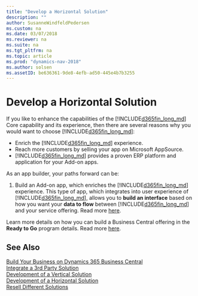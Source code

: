 ```yaml
---
title: "Develop a Horizontal Solution"
description: ""
author: SusanneWindfeldPedersen
ms.custom: na
ms.date: 03/07/2018
ms.reviewer: na
ms.suite: na
ms.tgt_pltfrm: na
ms.topic: article
ms.prod: "dynamics-nav-2018"
ms.author: solsen
ms.assetID: be636361-9de8-4efb-ad50-445e4b7b3255
---
```


# Develop a Horizontal Solution
If you like to enhance the capabilities of the [!INCLUDE[d365fin_long_md](../includes/d365fin_long_md.md)] Core capability and its experience, then there are several reasons why you would want to choose [!INCLUDE[d365fin_long_md](../includes/d365fin_long_md.md)]: 

- Enrich the [!INCLUDE[d365fin_long_md](../includes/d365fin_long_md.md)]  experience.
- Reach more customers by selling your app on Microsoft AppSource.
- [!INCLUDE[d365fin_long_md](../includes/d365fin_long_md.md)] provides a proven ERP platform and application for your Add-on apps. 
 
As an app builder, your paths forward can be:

1. Build an Add-on app, which enriches the [!INCLUDE[d365fin_long_md](../includes/d365fin_long_md.md)] experience. This type of app, which integrates into user experience of [!INCLUDE[d365fin_long_md](../includes/d365fin_long_md.md)], allows you to **build an interface** based on how you want your **data to flow** between [!INCLUDE[d365fin_long_md](../includes/d365fin_long_md.md)] and your service offering. Read more [here](readiness-add-on-apps.md).

Learn more details on how you can build a Business Central offering in the **Ready to Go** program details. Read more [here](readiness-ready-to-go.md).

## See Also
[Build Your Business on Dynamics 365 Business Central](readiness-welcome.md)  
[Integrate a 3rd Party Solution](readiness-thirdparty-solution.md)  
[Development of a Vertical Solution](readiness-develop-vertical.md)  
[Development of a Horizontal Solution](readiness-develop-horizontal.md)  
[Resell Different Solutions](readiness-reseller.md)  
